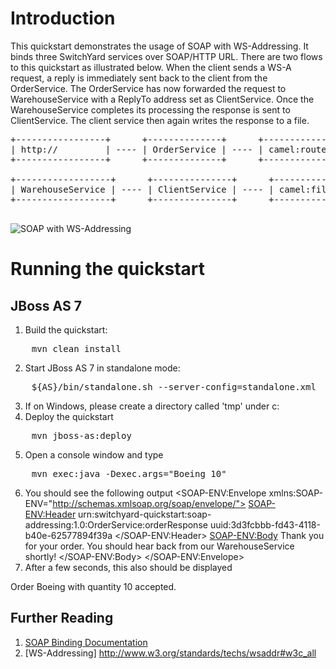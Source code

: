 Introduction
============
This quickstart demonstrates the usage of SOAP with WS-Addressing. It binds
three SwitchYard services over SOAP/HTTP URL. There are two flows to this quickstart
as illustrated below. When the client sends a WS-A request, a reply is immediately sent
back to the client from the OrderService. The OrderService has now forwarded the
request to WarehouseService with a ReplyTo address set as ClientService. Once the
WarehouseService completes its processing the response is sent to ClientService.
The client service then again writes the response to a file.

<pre>
+-----------------+      +--------------+      +-------------+      +------------------+
| http://         | ---- | OrderService | ---- | camel:route | ---- | WarehouseService |
+-----------------+      +--------------+      +-------------+      +------------------+

+------------------+      +---------------+      +-------------+
| WarehouseService | ---- | ClientService | ---- | camel:file  |
+------------------+      +---------------+      +-------------+

</pre>

![SOAP with WS-Addressing](https://github.com/jboss-switchyard/quickstarts/raw/master/soap-binding-rpc/soap-addressing.jpg)

Running the quickstart
======================

JBoss AS 7
----------
1. Build the quickstart:
<pre>
    mvn clean install
</pre>
2. Start JBoss AS 7 in standalone mode:
<pre>
    ${AS}/bin/standalone.sh --server-config=standalone.xml
</pre>
3. If on Windows, please create a directory called 'tmp' under c:
4. Deploy the quickstart
<pre>
    mvn jboss-as:deploy
</pre>
5. Open a console window and type
<pre>
    mvn exec:java -Dexec.args="Boeing 10"
</pre>
6. You should see the following output
<SOAP-ENV:Envelope xmlns:SOAP-ENV="http://schemas.xmlsoap.org/soap/envelope/">
    <SOAP-ENV:Header>
        <Action xmlns="http://www.w3.org/2005/08/addressing">urn:switchyard-quickstart:soap-addressing:1.0:OrderService:orderResponse</Action>
        <MessageID xmlns="http://www.w3.org/2005/08/addressing"><some-unique-id></MessageID>
        <RelatesTo xmlns="http://www.w3.org/2005/08/addressing">uuid:3d3fcbbb-fd43-4118-b40e-62577894f39a</RelatesTo>
    </SOAP-ENV:Header>
    <SOAP-ENV:Body>
        <orderResponse xmlns="urn:switchyard-quickstart:soap-addressing:1.0">
            <return>Thank you for your order. You should hear back from our WarehouseService shortly!</return>
        </orderResponse>
    </SOAP-ENV:Body>
</SOAP-ENV:Envelope>
7. After a few seconds, this also should be displayed

Order Boeing with quantity 10 accepted.

## Further Reading

1. [SOAP Binding Documentation](https://docs.jboss.org/author/display/SWITCHYARD/SOAP)
2. [WS-Addressing] http://www.w3.org/standards/techs/wsaddr#w3c_all
